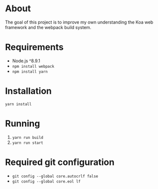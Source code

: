 # About
The goal of this project is to improve my own understanding the Koa web framework and the webpack build system.

# Requirements
* Node.js ^8.9.1
* `npm install webpack`
* `npm install yarn`

# Installation
`yarn install`

# Running
1. `yarn run build`
2. `yarn run start`

# Required git configuration
* `git config --global core.autocrlf false`
* `git config --global core.eol lf`